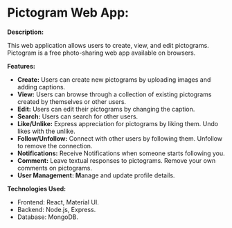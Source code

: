 # Pictogram Web App:

**Description:**

This web application allows users to create, view, and edit pictograms. Pictogram is a free photo-sharing web app available on browsers.

**Features:**

- **Create:** Users can create new pictograms by uploading images and adding captions.
- **View:** Users can browse through a collection of existing pictograms created by themselves or other users.
- **Edit:** Users can edit their pictograms by changing the caption.
- **Search:** Users can search for other users.
- **Like/Unlike:** Express appreciation for pictograms by liking them. Undo likes with the unlike.
- **Follow/Unfollow:** Connect with other users by following them. Unfollow to remove the connection.
- **Notifications:** Receive Notifications when someone starts following you.
- **Comment:** Leave textual responses to pictograms. Remove your own comments on pictograms.
- **User Management: M**anage and update profile details.

**Technologies Used:**

- Frontend: React, Material UI.
- Backend: Node.js, Express.
- Database: MongoDB.
